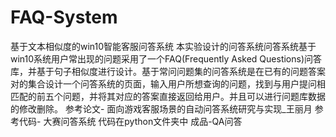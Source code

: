 # FAQ-System
基于文本相似度的win10智能客服问答系统
本实验设计的问答系统问答系统基于win10系统用户常出现的问题采用了一个FAQ(Frequently Asked Questions)问答库，并基于句子相似度进行设计。基于常问问题集的问答系统是在已有的问题答案对的集合设计一个问答系统的页面，输入用户所想查询的问题，找到与用户提问相匹配的前五个问题，并将其对应的答案直接返回给用户。并且可以进行问题库数据的修改删除。
参考论文- 面向游戏客服场景的自动问答系统研究与实现_王丽月
参考代码- 大赛问答系统
代码在python文件夹中
成品-QA问答